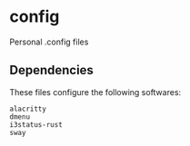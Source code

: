 # config
Personal .config files

## Dependencies

These files configure the following softwares:

```
alacritty
dmenu
i3status-rust
sway
```
